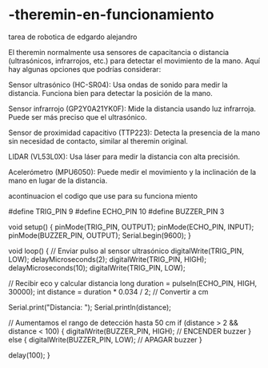 # -theremin-en-funcionamiento
tarea de robotica de edgardo alejandro

El theremin normalmente usa sensores de capacitancia o distancia (ultrasónicos, infrarrojos, etc.) para detectar el movimiento de la mano. Aquí hay algunas opciones que podrías considerar:

Sensor ultrasónico (HC-SR04): Usa ondas de sonido para medir la distancia. Funciona bien para detectar la posición de la mano.

Sensor infrarrojo (GP2Y0A21YK0F): Mide la distancia usando luz infrarroja. Puede ser más preciso que el ultrasónico.

Sensor de proximidad capacitivo (TTP223): Detecta la presencia de la mano sin necesidad de contacto, similar al theremin original.

LIDAR (VL53L0X): Usa láser para medir la distancia con alta precisión.

Acelerómetro (MPU6050): Puede medir el movimiento y la inclinación de la mano en lugar de la distancia.

acontinuacion el codigo que use para su funciona miento 

#define TRIG_PIN 9
#define ECHO_PIN 10
#define BUZZER_PIN 3

void setup() {
  pinMode(TRIG_PIN, OUTPUT);
  pinMode(ECHO_PIN, INPUT);
  pinMode(BUZZER_PIN, OUTPUT);
  Serial.begin(9600);
}

void loop() {
  // Enviar pulso al sensor ultrasónico
  digitalWrite(TRIG_PIN, LOW);
  delayMicroseconds(2);
  digitalWrite(TRIG_PIN, HIGH);
  delayMicroseconds(10);
  digitalWrite(TRIG_PIN, LOW);

  // Recibir eco y calcular distancia
  long duration = pulseIn(ECHO_PIN, HIGH, 30000);
  int distance = duration * 0.034 / 2; // Convertir a cm

  Serial.print("Distancia: ");
  Serial.println(distance);

  // Aumentamos el rango de detección hasta 50 cm
  if (distance > 2 && distance < 100) { 
    digitalWrite(BUZZER_PIN, HIGH); // ENCENDER buzzer
  } else {
    digitalWrite(BUZZER_PIN, LOW); // APAGAR buzzer
  }

  delay(100);
}
